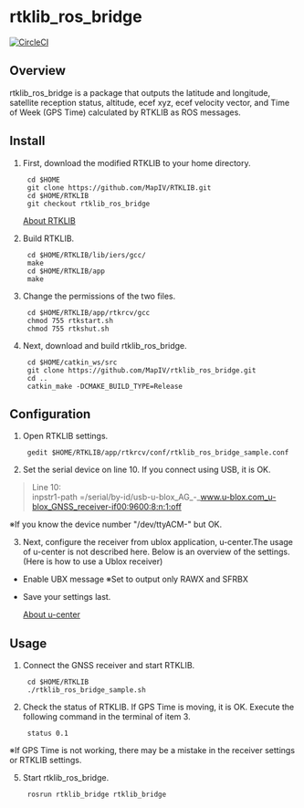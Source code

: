 # rtklib_ros_bridge
[![CircleCI](https://circleci.com/gh/MapIV/rtklib_ros_bridge.svg?style=svg&circle-token=b0ded687015c8cd5440cd1436a31890c3a1697c4)](https://circleci.com/gh/MapIV/rtklib_ros_bridge)
## Overview

rtklib_ros_bridge is a package that outputs the latitude and longitude, satellite reception status, altitude, ecef xyz, ecef velocity vector, and Time of Week (GPS Time) calculated by RTKLIB as ROS messages.

## Install

1) First, download the modified RTKLIB to your home directory.

		cd $HOME  
		git clone https://github.com/MapIV/RTKLIB.git
		cd $HOME/RTKLIB     
		git checkout rtklib_ros_bridge    

	[About RTKLIB](http://www.rtklib.com)

2) Build RTKLIB.
  
		cd $HOME/RTKLIB/lib/iers/gcc/  
		make   
		cd $HOME/RTKLIB/app  
		make   

3) Change the permissions of the two files.
 
		cd $HOME/RTKLIB/app/rtkrcv/gcc  
		chmod 755 rtkstart.sh  
		chmod 755 rtkshut.sh  

4) Next, download and build rtklib_ros_bridge.

		cd $HOME/catkin_ws/src  
		git clone https://github.com/MapIV/rtklib_ros_bridge.git  
		cd ..  
		catkin_make -DCMAKE_BUILD_TYPE=Release  

## Configuration
1) Open RTKLIB settings.

		gedit $HOME/RTKLIB/app/rtkrcv/conf/rtklib_ros_bridge_sample.conf

2) Set the serial device on line 10. If you connect using USB, it is OK.

>Line 10:  
>inpstr1-path =/serial/by-id/usb-u-blox_AG_-_www.u-blox.com_u-blox_GNSS_receiver-if00:9600:8:n:1:off  

※If you know the device number "/dev/ttyACM-" but OK.

3) Next, configure the receiver from ublox application, u-center.The usage of u-center is not described here. Below is an overview of the settings. (Here is how to use a Ublox receiver)  

* Enable UBX message ※Set to output only RAWX and SFRBX
* Save your settings last.

	[About u-center](https://www.u-blox.com/product/u-center)  

## Usage
1) Connect the GNSS receiver and start RTKLIB.

		cd $HOME/RTKLIB  
		./rtklib_ros_bridge_sample.sh  

4) Check the status of RTKLIB. If GPS Time is moving, it is OK. Execute the following command in the terminal of item 3.

		status 0.1  

※If GPS Time is not working, there may be a mistake in the receiver settings or RTKLIB settings.

5) Start rtklib_ros_bridge.

		rosrun rtklib_bridge rtklib_bridge   
